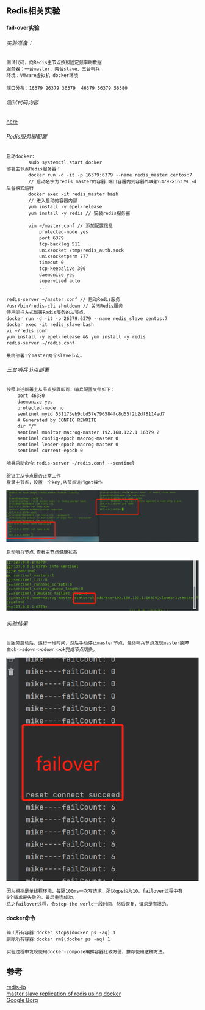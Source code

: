 
## Redis相关实验


#### fail-over实验

###### 实验准备：
    测试代码，向Redis主节点按照固定频率刷数据
    服务器：一台master、两台slave、三台哨兵
    环境：VMware虚拟机 docker环境

    端口分布：16379 26379 36379  46379 56379 56380

###### 测试代码内容

[here](../testCode/failover)

###### Redis服务器配置
    
    启动docker: 
            sudo systemctl start docker
    部署主节点Redis服务器：
            docker run -d -it -p 16379:6379 --name redis_master centos:7
            // 启动名字为redis_master的容器 端口容器内到容器外映射6379->16379 -d 后台模式运行
            docker exec -it redis_master bash
            // 进入启动的容器内部
            yum install -y epel-release
            yum install -y redis // 安装redis服务器
             
            vim ~/master.conf // 添加配置信息
                protected-mode yes
                port 6379
                tcp-backlog 511
                unixsocket /tmp/redis_auth.sock
                unixsocketperm 777
                timeout 0
                tcp-keepalive 300
                daemonize yes
                supervised auto
                ...

    redis-server ~/master.conf // 启动Redis服务
    /usr/bin/redis-cli shutdown // 关闭Redis服务
    使用同样方式部署Redis服务的从节点。
    docker run -d -it -p 26379:6379 --name redis_slave centos:7
    docker exec -it redis_slave bash
    vi ~/redis.conf
    yum install -y epel-release && yum install -y redis
    redis-server ~/redis.conf

    最终部署1个master两个slave节点。
###### 三台哨兵节点部署
    按照上述部署主从节点步骤即可，哨兵配置文件如下：
        port 46380
        daemonize yes
        protected-mode no
        sentinel myid 531173eb9cbd57e796584fc8d55f2b2df8114ed7
        # Generated by CONFIG REWRITE
        dir "/"
        sentinel monitor macrog-master 192.168.122.1 16379 2
        sentinel config-epoch macrog-master 0
        sentinel leader-epoch macrog-master 0
        sentinel current-epoch 0

    哨兵启动命令:redis-server ~/redis.conf --sentinel
    
    验证主从节点是否正常工作
    登录主节点，设置一个key,从节点进行get操作
![验证](../images/img.png)

    启动哨兵节点,查看主节点健康状态

![主节点健康状态](../images/img_1.png)


###### 实验结果

    当服务启动后，运行一段时间，然后手动停止master节点，最终哨兵节点发现master故障
    由ok->sdown->odown->ok完成节点切换。

![运行日志](../images/img_2.png)

    因为模拟是单线程环境，每隔100ms一次写请求，所以qps约为10。failover过程中有
    6个请求是失败的。最后重连成功。
    总之failover过程，会stop the world一段时间，然后恢复，请求是有损的。

#### docker命令

    停止所有容器:docker stop$(docker ps -aq) 1
    删除所有容器:docker rm$(docker ps -aq) 1

    实验过程中发现使用docker-compose编排容器比较方便，推荐使用这种方法。


## 参考
[redis-io](https://redis.io/topics/cluster-tutorial)  
[master slave replication of redis using docker](https://developpaper.com/master-slave-replication-of-redis-using-docker/)   
[Google Borg](https://storage.googleapis.com/pub-tools-public-publication-data/pdf/43438.pdf)


